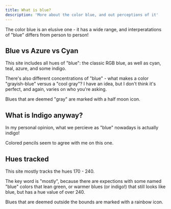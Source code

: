 ```yaml
---
title: What is blue?
description: 'More about the color blue, and out perceptions of it'
---
```


The color blue is an elusive one - it has a wide range, and interperatations of "blue" differs from person to person!

## Blue vs Azure vs Cyan

This site includes all hues of "blue": the classic RGB blue, as well as cyan, teal, azure, and some indigo.

There's also different concentrations of "blue" - what makes a color "grayish-blue" versus a "cool gray"? I have an idea, but I don't think it's perfect, and again, varies on who you're asking.

Blues that are deemed "gray" are marked with a half moon icon.

## What is Indigo anyway?

In my personal opinion, what we percieve as "blue" nowadays is actually indigo!

Colored pencils seem to agree with me on this one.

## Hues tracked

This site mostly tracks the hues 170 - 240.

The key word is "mostly", because there are expections with some named "blue" colors that lean green, or warmer blues (or indigo!) that still looks like blue, but has a hue value of over 240.

Blues that are deemed outside the bounds are marked with a rainbow icon.